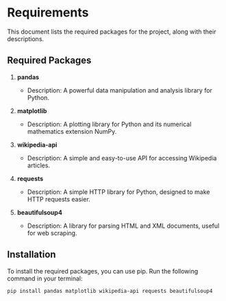 # Requirements

This document lists the required packages for the project, along with their descriptions.

## Required Packages

1. **pandas**
   - Description: A powerful data manipulation and analysis library for Python.

2. **matplotlib**
   - Description: A plotting library for Python and its numerical mathematics extension NumPy.

3. **wikipedia-api**
   - Description: A simple and easy-to-use API for accessing Wikipedia articles.

4. **requests**
   - Description: A simple HTTP library for Python, designed to make HTTP requests easier.

5. **beautifulsoup4**
   - Description: A library for parsing HTML and XML documents, useful for web scraping.

## Installation

To install the required packages, you can use pip. Run the following command in your terminal:

```bash
pip install pandas matplotlib wikipedia-api requests beautifulsoup4
